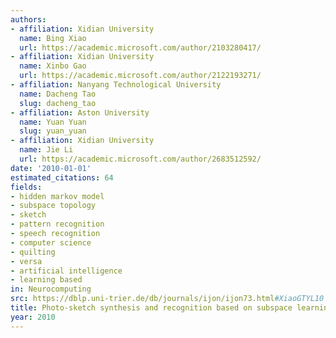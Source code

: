 ```yaml
---
authors:
- affiliation: Xidian University
  name: Bing Xiao
  url: https://academic.microsoft.com/author/2103280417/
- affiliation: Xidian University
  name: Xinbo Gao
  url: https://academic.microsoft.com/author/2122193271/
- affiliation: Nanyang Technological University
  name: Dacheng Tao
  slug: dacheng_tao
- affiliation: Aston University
  name: Yuan Yuan
  slug: yuan_yuan
- affiliation: Xidian University
  name: Jie Li
  url: https://academic.microsoft.com/author/2683512592/
date: '2010-01-01'
estimated_citations: 64
fields:
- hidden markov model
- subspace topology
- sketch
- pattern recognition
- speech recognition
- computer science
- quilting
- versa
- artificial intelligence
- learning based
in: Neurocomputing
src: https://dblp.uni-trier.de/db/journals/ijon/ijon73.html#XiaoGTYL10
title: Photo-sketch synthesis and recognition based on subspace learning
year: 2010
---
```

